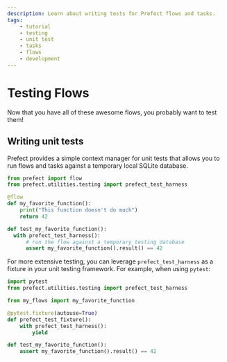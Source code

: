 ```yaml
---
description: Learn about writing tests for Prefect flows and tasks.
tags:
    - tutorial
    - testing
    - unit test
    - tasks
    - flows
    - development
---
```


# Testing Flows

Now that you have all of these awesome flows, you probably want to test them!

## Writing unit tests

Prefect provides a simple context manager for unit tests that allows you to run flows and tasks against a temporary local SQLite database.

```python
from prefect import flow
from prefect.utilities.testing import prefect_test_harness

@flow
def my_favorite_function():
    print("This function doesn't do much")
    return 42

def test_my_favorite_function():
  with prefect_test_harness():
      # run the flow against a temporary testing database
      assert my_favorite_function().result() == 42
```

For more extensive testing, you can leverage `prefect_test_harness` as a fixture in your unit testing framework. For example, when using `pytest`:

```python
import pytest
from prefect.utilities.testing import prefect_test_harness

from my_flows import my_favorite_function

@pytest.fixture(autouse=True)
def prefect_test_fixture():
    with prefect_test_harness():
        yield

def test_my_favorite_function():
    assert my_favorite_function().result() == 42
```
